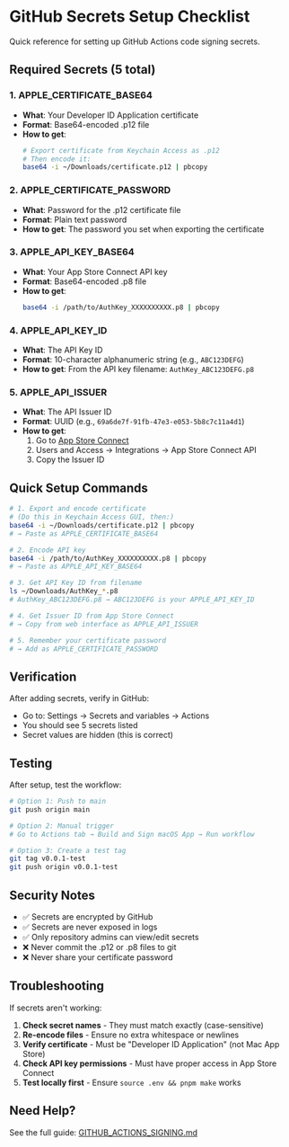 # GitHub Secrets Setup Checklist

Quick reference for setting up GitHub Actions code signing secrets.

## Required Secrets (5 total)

### 1. APPLE_CERTIFICATE_BASE64
- **What**: Your Developer ID Application certificate
- **Format**: Base64-encoded .p12 file
- **How to get**:
  ```bash
  # Export certificate from Keychain Access as .p12
  # Then encode it:
  base64 -i ~/Downloads/certificate.p12 | pbcopy
  ```

### 2. APPLE_CERTIFICATE_PASSWORD
- **What**: Password for the .p12 certificate file
- **Format**: Plain text password
- **How to get**: The password you set when exporting the certificate

### 3. APPLE_API_KEY_BASE64
- **What**: Your App Store Connect API key
- **Format**: Base64-encoded .p8 file
- **How to get**:
  ```bash
  base64 -i /path/to/AuthKey_XXXXXXXXXX.p8 | pbcopy
  ```

### 4. APPLE_API_KEY_ID
- **What**: The API Key ID
- **Format**: 10-character alphanumeric string (e.g., `ABC123DEFG`)
- **How to get**: From the API key filename: `AuthKey_ABC123DEFG.p8`

### 5. APPLE_API_ISSUER
- **What**: The API Issuer ID
- **Format**: UUID (e.g., `69a6de7f-91fb-47e3-e053-5b8c7c11a4d1`)
- **How to get**: 
  1. Go to [App Store Connect](https://appstoreconnect.apple.com/)
  2. Users and Access → Integrations → App Store Connect API
  3. Copy the Issuer ID

## Quick Setup Commands

```bash
# 1. Export and encode certificate
# (Do this in Keychain Access GUI, then:)
base64 -i ~/Downloads/certificate.p12 | pbcopy
# → Paste as APPLE_CERTIFICATE_BASE64

# 2. Encode API key
base64 -i /path/to/AuthKey_XXXXXXXXXX.p8 | pbcopy
# → Paste as APPLE_API_KEY_BASE64

# 3. Get API Key ID from filename
ls ~/Downloads/AuthKey_*.p8
# AuthKey_ABC123DEFG.p8 → ABC123DEFG is your APPLE_API_KEY_ID

# 4. Get Issuer ID from App Store Connect
# → Copy from web interface as APPLE_API_ISSUER

# 5. Remember your certificate password
# → Add as APPLE_CERTIFICATE_PASSWORD
```

## Verification

After adding secrets, verify in GitHub:
- Go to: Settings → Secrets and variables → Actions
- You should see 5 secrets listed
- Secret values are hidden (this is correct)

## Testing

After setup, test the workflow:

```bash
# Option 1: Push to main
git push origin main

# Option 2: Manual trigger
# Go to Actions tab → Build and Sign macOS App → Run workflow

# Option 3: Create a test tag
git tag v0.0.1-test
git push origin v0.0.1-test
```

## Security Notes

- ✅ Secrets are encrypted by GitHub
- ✅ Secrets are never exposed in logs
- ✅ Only repository admins can view/edit secrets
- ❌ Never commit the .p12 or .p8 files to git
- ❌ Never share your certificate password

## Troubleshooting

If secrets aren't working:

1. **Check secret names** - They must match exactly (case-sensitive)
2. **Re-encode files** - Ensure no extra whitespace or newlines
3. **Verify certificate** - Must be "Developer ID Application" (not Mac App Store)
4. **Check API key permissions** - Must have proper access in App Store Connect
5. **Test locally first** - Ensure `source .env && pnpm make` works

## Need Help?

See the full guide: [GITHUB_ACTIONS_SIGNING.md](../GITHUB_ACTIONS_SIGNING.md)

